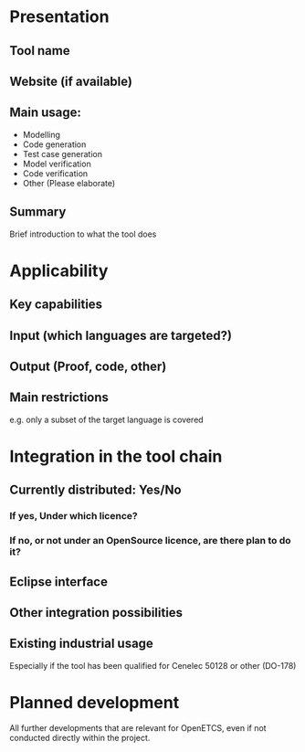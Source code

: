 # Presentation
## Tool name
## Website (if available)
## Main usage:
 - Modelling
 - Code generation
 - Test case generation
 - Model verification
 - Code verification
 - Other (Please elaborate)
## Summary
Brief introduction to what the tool does

# Applicability
## Key capabilities
## Input (which languages are targeted?)
## Output (Proof, code, other)
## Main restrictions
e.g. only a subset of the target language is covered

# Integration in the tool chain
## Currently distributed: Yes/No
### If yes, Under which licence?
### If no, or not under an OpenSource licence, are there plan to do it?


## Eclipse interface
## Other integration possibilities
## Existing industrial usage
Especially if the tool has been qualified for Cenelec 50128 or other (DO-178)

# Planned development
All further developments that are relevant for OpenETCS, even if not
conducted directly within the project.
